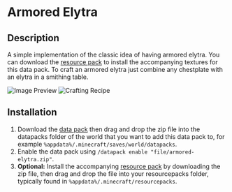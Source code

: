 # Armored Elytra

## Description

A simple implementation of the classic idea of having armored elytra. You can download the [resource pack] to install the accompanying textures for this data pack. To craft an armored elytra just combine any chestplate with an elytra in a smithing table.

![Image Preview](https://i.imgur.com/LRor5Xv.png)
![Crafting Recipe](https://i.imgur.com/mFSOY84.png)

## Installation

1. Download the [data pack] then drag and drop the zip file into the datapacks folder of the world that you want to add this data pack to, for example `%appdata%/.minecraft/saves/world/datapacks`.
2. Enable the data pack using `/datapack enable "file/armored-elytra.zip"`.
3. **Optional:** Install the accompanying [resource pack] by downloading the zip file, then drag and drop the file into your resourcepacks folder, typically found in `%appdata%/.minecraft/resourcepacks`.

[data pack]:../../releases/latest/download/armored-elytra.zip
[resource pack]: ../../releases/latest/download/armored-elytra-resource-pack.zip
